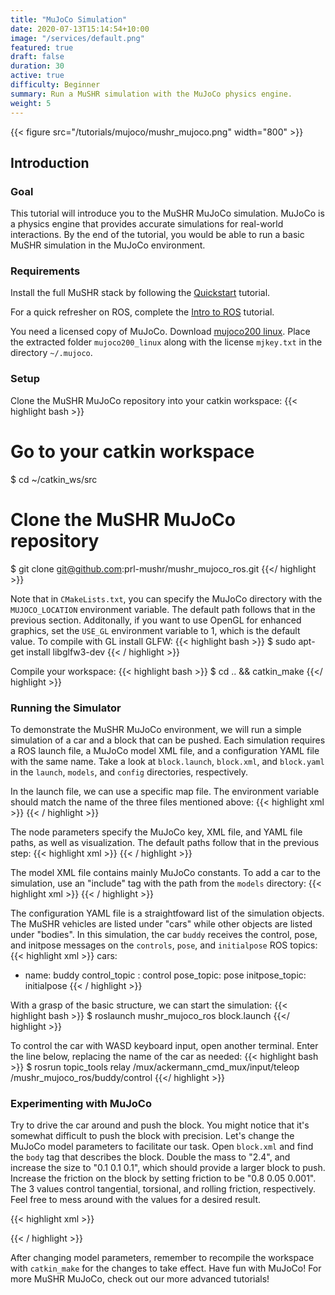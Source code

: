 ```yaml
---
title: "MuJoCo Simulation"
date: 2020-07-13T15:14:54+10:00
image: "/services/default.png"
featured: true
draft: false
duration: 30
active: true
difficulty: Beginner
summary: Run a MuSHR simulation with the MuJoCo physics engine.
weight: 5
---
```


{{< figure src="/tutorials/mujoco/mushr_mujoco.png" width="800" >}}
<br>

## Introduction

### Goal 

This tutorial will introduce you to the MuSHR MuJoCo simulation. MuJoCo is a 
physics engine that provides accurate simulations for real-world interactions.
By the end of the tutorial, you would be able to run a basic MuSHR simulation in
the MuJoCo environment.

### Requirements

Install the full MuSHR stack by following the 
[Quickstart](https://mushr.io/tutorials/quickstart/) tutorial.

For a quick refresher on ROS, complete the [Intro to ROS](https://mushr.io/tutorials/intro-to-ros/) tutorial.

You need a licensed copy of MuJoCo. Download [mujoco200 linux](https://www.roboti.us/index.html). Place the extracted folder `mujoco200_linux` along with
the license `mjkey.txt` in the directory `~/.mujoco`.

### Setup

Clone the MuSHR MuJoCo repository into your catkin workspace:
{{< highlight bash >}}
# Go to your catkin workspace
$ cd ~/catkin_ws/src
# Clone the MuSHR MuJoCo repository
$ git clone git@github.com:prl-mushr/mushr_mujoco_ros.git
{{</ highlight >}}

Note that in `CMakeLists.txt`, you can specify the MuJoCo directory with 
the `MUJOCO_LOCATION` environment variable. The default path follows that in the
previous section. Additonally, if you want to use OpenGL for enhanced graphics, 
set the `USE_GL` environment variable to 1, which is the default value. To
compile with GL install GLFW:
{{< highlight bash >}}
$ sudo apt-get install libglfw3-dev
{{< / highlight >}}

Compile your workspace:
{{< highlight bash >}}
$ cd .. && catkin_make
{{</ highlight >}}

### Running the Simulator
To demonstrate the MuSHR MuJoCo environment, we will run a simple simulation 
of a car and a block that can be pushed. Each simulation requires a ROS launch
file, a MuJoCo model XML file, and a configuration YAML file with the same name.
Take a look at `block.launch`, `block.xml`, and `block.yaml` in the `launch`, 
`models`, and `config` directories, respectively.

In the launch file, we can use a specific map file. The environment variable 
should match the name of the three files mentioned above:
{{< highlight xml >}}
<arg name="map_server" default="1"/>
<arg name="map_file" default="$(find mushr_mujoco_ros)/maps/empty.yaml" />
<arg name="environment" default="block" />
{{< / highlight >}}

The node parameters specify the MuJoCo key, XML file, and YAML file paths, as 
well as visualization. The default paths follow that in the previous step:
{{< highlight xml >}}
<node pkg="mushr_mujoco_ros" name="mushr_mujoco_ros" type="mushr_mujoco_ros_node" output="screen">
    <param name="mj_key" value="~/.mujoco/mjkey.txt" />
    <param name="model_file_path" value="$(find mushr_mujoco_ros)/models/$(arg environment).xml" />
    <param name="config_file_path" value="$(find mushr_mujoco_ros)/config/$(arg environment).yaml" />
    <param name="viz" value="true" />
</node>
{{< / highlight >}}

The model XML file contains mainly MuJoCo constants. To add a car to the 
simulation, use an "include" tag with the path from the `models` directory:
{{< highlight xml >}}
<include file="cars/pusher_car/buddy.xml"/>
{{< / highlight >}}

The configuration YAML file is a straightfoward list of the simulation objects.
The MuSHR vehicles are listed under "cars" while other objects are listed under
"bodies". In this simulation, the car `buddy` receives the control, pose, and 
initpose messages on the `controls`, `pose`, and `initialpose` ROS topics:
{{< highlight xml >}}
cars:
- name: buddy
  control_topic : control
  pose_topic: pose
  initpose_topic: initialpose
{{< / highlight >}}

With a grasp of the basic structure, we can start the simulation:
{{< highlight bash >}}
$ roslaunch mushr_mujoco_ros block.launch
{{</ highlight >}}

To control the car with WASD keyboard input, open another terminal. Enter the 
line below, replacing the name of the car as needed:
{{< highlight bash >}}
$ rosrun topic_tools relay /mux/ackermann_cmd_mux/input/teleop /mushr_mujoco_ros/buddy/control
{{</ highlight >}}

### Experimenting with MuJoCo

Try to drive the car around and push the block. You might notice that it's 
somewhat difficult to push the block with precision. Let's change the MuJoCo
model parameters to facilitate our task. Open `block.xml` and find the `body`
tag that describes the block. Double the mass to "2.4", and increase the size to 
"0.1 0.1 0.1", which should provide a larger block to push. Increase the 
friction on the block by setting friction to be "0.8 0.05 0.001". The 3 values 
control tangential, torsional, and rolling friction, respectively. Feel free to 
mess around with the values for a desired result.

{{< highlight xml >}}
<body pos="1.000000 0.000000 0.049" name="block" euler="0 0 0.000000">
  <joint type="free"/>
  <geom type="box" mass="2.4" contype="1" friction="0.8 0.05 0.001" 
  conaffinity="1" size="0.1 0.1 0.1" rgba="0.247 0.772 0.760 1"/>
</body>
{{< / highlight >}}

After changing model parameters, remember to recompile the workspace with 
`catkin_make` for the changes to take effect. Have fun with MuJoCo! For more 
MuSHR MuJoCo, check out our more advanced tutorials!